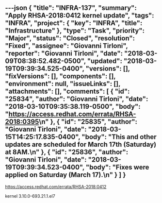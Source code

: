 ---json
{
  "title": "INFRA-137",
  "summary": "Apply RHSA-2018:0412 kernel update",
  "tags": "INFRA",
  "project": {
    "key": "INFRA",
    "title": "Infrastructure"
  },
  "type": "Task",
  "priority": "Major",
  "status": "Closed",
  "resolution": "Fixed",
  "assignee": "Giovanni Tirloni",
  "reporter": "Giovanni Tirloni",
  "date": "2018-03-09T08:38:52.482-0500",
  "updated": "2018-03-19T09:39:34.525-0400",
  "versions": [],
  "fixVersions": [],
  "components": [],
  "environment": null,
  "issueLinks": [],
  "attachments": [],
  "comments": [
    {
      "id": "25834",
      "author": "Giovanni Tirloni",
      "date": "2018-03-10T09:35:38.119-0500",
      "body": "<https://access.redhat.com/errata/RHSA-2018:0395>\n"
    },
    {
      "id": "25835",
      "author": "Giovanni Tirloni",
      "date": "2018-03-15T14:25:17.835-0400",
      "body": "This and other updates are scheduled for March 17th (Saturday) at 8AM.\n"
    },
    {
      "id": "25836",
      "author": "Giovanni Tirloni",
      "date": "2018-03-19T09:39:34.523-0400",
      "body": "Fixes were applied on Saturday (March 17).\n"
    }
  ]
}
---
<https://access.redhat.com/errata/RHSA-2018:0412>

kernel 3.10.0-693.21.1.el7

        